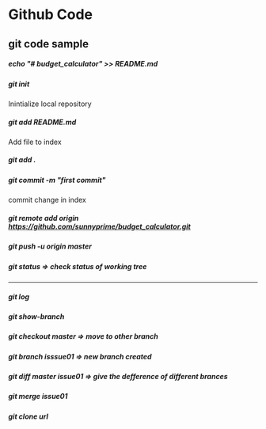 # Github Code

## git code sample
##### echo "# budget_calculator" >> README.md
##### git init
Inintialize local repository
##### git add README.md
Add file to index
##### git add .
##### git commit -m "first commit"
commit change in index
##### git remote add origin https://github.com/sunnyprime/budget_calculator.git
##### git push -u origin master
##### git status => check status of working tree
---
##### git log
##### git show-branch
##### git checkout master => move to other branch
##### git branch isssue01 => new branch created
##### git diff master issue01 =>  give the defference of different brances
##### git merge issue01
##### git clone url
